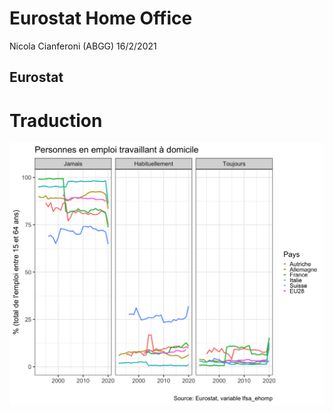 Eurostat Home Office
================
Nicola Cianferoni (ABGG)
16/2/2021

## Eurostat

# Traduction

![](Home-Office-Eurostat-output_files/figure-gfm/ggplot2-1.png)<!-- -->
